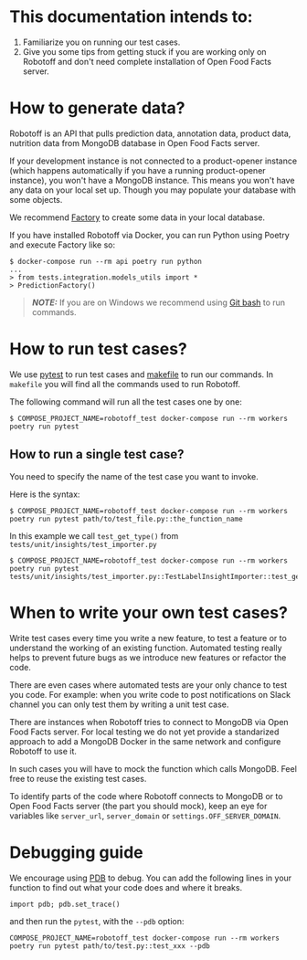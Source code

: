 # This documentation intends to:
1) Familiarize you on running our test cases.
2) Give you some tips from getting stuck if you are working only on Robotoff and don't need complete installation of Open Food Facts server.


# How to generate data?

Robotoff is an API that pulls prediction data, annotation data, product data, nutrition data from MongoDB database in Open Food Facts server.


If your development instance is not connected to a product-opener instance 
(which happens automatically if you have a running product-opener instance), 
you won't have a MongoDB instance. This means you won't have any data on your local set up.
Though you may populate your database with some objects.

We recommend  [Factory](https://factoryboy.readthedocs.io/en/stable/) to create some data in your local database.

If you have installed Robotoff via Docker, you can run Python using Poetry and execute Factory like so:
```
$ docker-compose run --rm api poetry run python
...
> from tests.integration.models_utils import *
> PredictionFactory()
````

> **_NOTE:_** If you are on Windows we recommend using [Git bash](https://git-scm.com/downloads) to run commands.

# How to run test cases?
We use [pytest](https://docs.pytest.org/en/7.1.x/) to run test cases and [makefile](../../../robotoff/Makefile) to run our commands. In `makefile` you will find all the commands used to run Robotoff. 

The following command will run all the test cases one by one:

```
$ COMPOSE_PROJECT_NAME=robotoff_test docker-compose run --rm workers poetry run pytest
```

## How to run a single test case?

You need to specify the name of the test case you want to invoke.

Here is the syntax:

```
$ COMPOSE_PROJECT_NAME=robotoff_test docker-compose run --rm workers poetry run pytest path/to/test_file.py::the_function_name
```

In this example we call `test_get_type()` from `tests/unit/insights/test_importer.py`

```
$ COMPOSE_PROJECT_NAME=robotoff_test docker-compose run --rm workers poetry run pytest tests/unit/insights/test_importer.py::TestLabelInsightImporter::test_get_type
```

# When to write your own test cases?

Write test cases every time you write a new feature, to test a feature or to understand the working of an existing function. Automated testing really helps to prevent future bugs as we introduce new features or refactor the code.

There are even cases where automated tests are your only chance to test you code. For example: when you write code to post notifications on Slack channel you can only test them  by writing a unit test case. 

There are instances when Robotoff tries to connect to MongoDB via Open Food Facts server. For local testing we do not yet provide a standarized approach to add a MongoDB Docker in the same network and configure Robotoff to use it.

In such cases you will have to mock the function which calls MongoDB. Feel free to reuse the existing test cases.

To identify parts of the code where Robotoff connects to MongoDB or to Open Food Facts server (the part you should mock), keep an eye for variables like `server_url`, `server_domain` or `settings.OFF_SERVER_DOMAIN`.

# Debugging guide

We encourage using [PDB](https://docs.python.org/3/library/pdb.html)
 to debug. You can add the following lines in your function to find out what your code does and where it breaks.


```
import pdb; pdb.set_trace()
```

and then run the `pytest`, with the `--pdb` option:


```
COMPOSE_PROJECT_NAME=robotoff_test docker-compose run --rm workers poetry run pytest path/to/test.py::test_xxx --pdb
```
